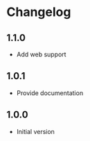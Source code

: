 # Changelog

## 1.1.0
 - Add web support

## 1.0.1
 - Provide documentation

## 1.0.0

- Initial version

